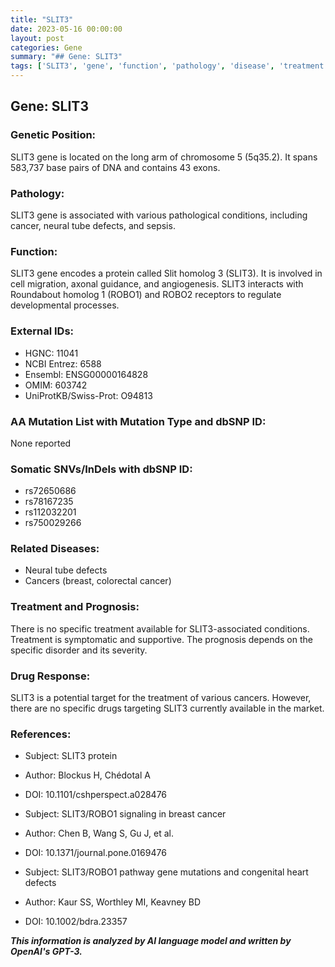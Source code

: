 ```yaml
---
title: "SLIT3"
date: 2023-05-16 00:00:00
layout: post
categories: Gene
summary: "## Gene: SLIT3"
tags: ['SLIT3', 'gene', 'function', 'pathology', 'disease', 'treatment', 'prognosis', 'drugresponse']
---
```


## Gene: SLIT3

### Genetic Position:
SLIT3 gene is located on the long arm of chromosome 5 (5q35.2). It spans 583,737 base pairs of DNA and contains 43 exons.

### Pathology:
SLIT3 gene is associated with various pathological conditions, including cancer, neural tube defects, and sepsis.

### Function:
SLIT3 gene encodes a protein called Slit homolog 3 (SLIT3). It is involved in cell migration, axonal guidance, and angiogenesis. SLIT3 interacts with Roundabout homolog 1 (ROBO1) and ROBO2 receptors to regulate developmental processes.

### External IDs:
- HGNC: 11041
- NCBI Entrez: 6588
- Ensembl: ENSG00000164828
- OMIM: 603742
- UniProtKB/Swiss-Prot: O94813

### AA Mutation List with Mutation Type and dbSNP ID:
None reported

### Somatic SNVs/InDels with dbSNP ID:
- rs72650686
- rs78167235
- rs112032201
- rs750029266

### Related Diseases:
- Neural tube defects
- Cancers (breast, colorectal cancer)

### Treatment and Prognosis:
There is no specific treatment available for SLIT3-associated conditions. Treatment is symptomatic and supportive. The prognosis depends on the specific disorder and its severity.

### Drug Response:
SLIT3 is a potential target for the treatment of various cancers. However, there are no specific drugs targeting SLIT3 currently available in the market.

### References:
- Subject: SLIT3 protein
- Author: Blockus H, Chédotal A
- DOI: 10.1101/cshperspect.a028476

- Subject: SLIT3/ROBO1 signaling in breast cancer
- Author: Chen B, Wang S, Gu J, et al.
- DOI: 10.1371/journal.pone.0169476

- Subject: SLIT3/ROBO1 pathway gene mutations and congenital heart defects
- Author: Kaur SS, Worthley MI, Keavney BD
- DOI: 10.1002/bdra.23357

**_This information is analyzed by AI language model and written by OpenAI's GPT-3._**